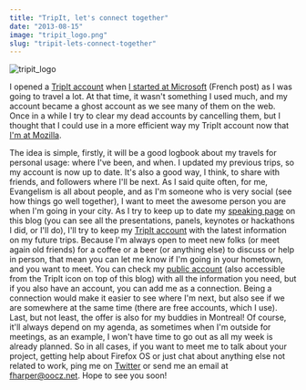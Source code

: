 ```yaml
---
title: "TripIt, let's connect together"
date: "2013-08-15"
image: "tripit_logo.png"
slug: "tripit-lets-connect-together"
---
```


![tripit_logo](images/tripit_logo.png)

I opened a [TripIt account](https://www.tripit.com/people/fredericharper) when [I started at Microsoft](https://fred.dev/le-roi-est-mort-vive-le-roi/ "Le roi est mort, vive le roi") (French post) as I was going to travel a lot. At that time, it wasn't something I used much, and my account became a ghost account as we see many of them on the web. Once in a while I try to clear my dead accounts by cancelling them, but I thought that I could use in a more efficient way my TripIt account now that [I'm at Mozilla](https://fred.dev/one-month-as-a-firefox-os-technical-evangelist/ "One month as a Firefox OS Technical Evangelist").

The idea is simple, firstly, it will be a good logbook about my travels for personal usage: where I've been, and when. I updated my previous trips, so my account is now up to date. It's also a good way, I think, to share with friends, and followers where I'll be next. As I said quite often, for me, Evangelism is all about people, and as I'm someone who is very social (see how things go well together), I want to meet the awesome person you are when I'm going in your city. As I try to keep up to date my [speaking page](http://fred.dev/speaking/) on this blog (you can see all the presentations, panels, keynotes or hackathons I did, or I'll do), I'll try to keep my [TripIt account](https://www.tripit.com/people/fredericharper) with the latest information on my future trips. Because I'm always open to meet new folks (or meet again old friends) for a coffee or a beer (or anything else) to discuss or help in person, that mean you can let me know if I'm going in your hometown, and you want to meet. You can check my [public account](https://www.tripit.com/people/fredericharper) (also accessible from the TripIt icon on top of this blog) with all the information you need, but if you also have an account, you can add me as a connection. Being a connection would make it easier to see where I'm next, but also see if we are somewhere at the same time (there are free accounts, which I use). Last, but not least, the offer is also for my buddies in Montreal! Of course, it'll always depend on my agenda, as sometimes when I'm outside for meetings, as an example, I won't have time to go out as all my week is already planned. So in all cases, if you want to meet me to talk about your project, getting help about Firefox OS or just chat about anything else not related to work, ping me on [Twitter](https://twitter.com/fharper) or send me an email at [fharper@oocz.net](mailto:fharper@oocz.net). Hope to see you soon!
